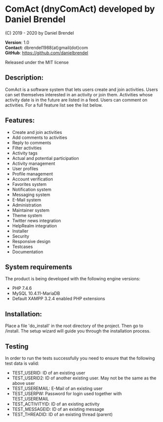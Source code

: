 # ComAct (dnyComAct) developed by Daniel Brendel

(C) 2019 - 2020 by Daniel Brendel

**Version**: 1.0\
**Contact**: dbrendel1988(at)gmail(dot)com\
**GitHub**: https://github.com/danielbrendel

Released under the MIT license

## Description:
ComAct is a software system that lets users create and join activities. Users
can set themselves interested in an activity or join them. Activities whose
activity date is in the future are listed in a feed. Users can comment on activities.
For a full feature list see the list below.

## Features:
+ Create and join activities
+ Add comments to activities
+ Reply to comments
+ Filter activities
+ Activity tags
+ Actual and potential participation
+ Activity management
+ User profiles
+ Profile management
+ Account verification
+ Favorites system
+ Notification system
+ Messaging system
+ E-Mail system
+ Administration
+ Maintainer system
+ Theme system
+ Twitter news integration
+ HelpRealm integration
+ Installer
+ Security
+ Responsive design
+ Testcases
+ Documentation

## System requirements
The product is being developed with the following engine versions:
+ PHP 7.4.6
+ MySQL 10.4.11-MariaDB
+ Default XAMPP 3.2.4 enabled PHP extensions

## Installation:
Place a file 'do_install' in the root directory of the project.
Then go to /install. The setup wizard will guide you through the
installation process.

## Testing
In order to run the tests successfully you need to ensure that the following test data is valid:
+ TEST_USERID: ID of an existing user
+ TEST_USERID2: ID of another existing user. May not be the same as the above user
+ TEST_USEREMAIL: E-Mail of an existing user
+ TEST_USERPW: Password for login used together with TEST_USEREMAIL
+ TEST_ACTIVITYID: ID of an existing activity
+ TEST_MESSAGEID: ID of an existing message
+ TEST_THREADID: ID of an existing thread (parent)

